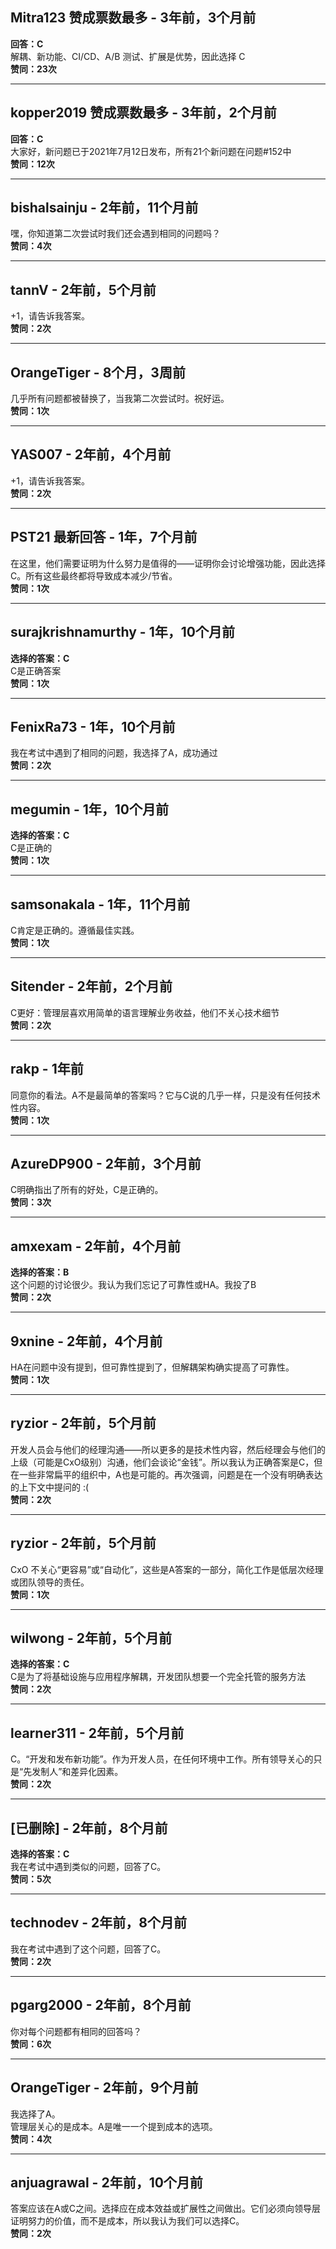 ## Mitra123 赞成票数最多 - 3年前，3个月前
  **回答：C**    
  解耦、新功能、CI/CD、A/B 测试、扩展是优势，因此选择 C  
  **赞同：23次**
  
  ---
  
  ## kopper2019 赞成票数最多 - 3年前，2个月前
  **回答：C**    
  大家好，新问题已于2021年7月12日发布，所有21个新问题在问题#152中  
  **赞同：12次**
  
  ---
  
  ## bishalsainju - 2年前，11个月前  
  嘿，你知道第二次尝试时我们还会遇到相同的问题吗？  
  **赞同：4次**
  
  ---
  
  ## tannV - 2年前，5个月前
  +1，请告诉我答案。  
  **赞同：2次**
  
  ---
  
  ## OrangeTiger - 8个月，3周前  
  几乎所有问题都被替换了，当我第二次尝试时。祝好运。  
  **赞同：1次**
  
  ---
  
  ## YAS007 - 2年前，4个月前
  +1，请告诉我答案。  
  **赞同：2次**
  
  ---
  
  ## PST21 最新回答 - 1年，7个月前  
  在这里，他们需要证明为什么努力是值得的——证明你会讨论增强功能，因此选择 C。所有这些最终都将导致成本减少/节省。  
  **赞同：1次**
  
  ---
  
  ## surajkrishnamurthy - 1年，10个月前
  **选择的答案：C**    
  C是正确答案  
  **赞同：1次**
  
  ---
  
  ## FenixRa73 - 1年，10个月前  
  我在考试中遇到了相同的问题，我选择了A，成功通过  
  **赞同：2次**
  
  ---
  
  ## megumin - 1年，10个月前
  **选择的答案：C**    
  C是正确的  
  **赞同：1次**
  
  ---
  
  ## samsonakala - 1年，11个月前  
  C肯定是正确的。遵循最佳实践。  
  **赞同：1次**
  
  ---
  
  ## Sitender - 2年前，2个月前  
  C更好：管理层喜欢用简单的语言理解业务收益，他们不关心技术细节  
  **赞同：2次**
  
  ---
  
  ## rakp - 1年前  
  同意你的看法。A不是最简单的答案吗？它与C说的几乎一样，只是没有任何技术性内容。  
  **赞同：1次**
  
  ---
  
  ## AzureDP900 - 2年前，3个月前  
  C明确指出了所有的好处，C是正确的。  
  **赞同：3次**
  
  ---
  
  ## amxexam - 2年前，4个月前
  **选择的答案：B**    
  这个问题的讨论很少。我认为我们忘记了可靠性或HA。我投了B  
  **赞同：2次**
  
  ---
  
  ## 9xnine - 2年前，4个月前  
  HA在问题中没有提到，但可靠性提到了，但解耦架构确实提高了可靠性。  
  **赞同：1次**
  
  ---
  
  ## ryzior - 2年前，5个月前  
  开发人员会与他们的经理沟通——所以更多的是技术性内容，然后经理会与他们的上级（可能是CxO级别）沟通，他们会谈论“金钱”。所以我认为正确答案是C，但在一些非常扁平的组织中，A也是可能的。再次强调，问题是在一个没有明确表达的上下文中提问的 :(  
  **赞同：2次**
  
  ---
  
  ## ryzior - 2年前，5个月前  
  CxO 不关心“更容易”或“自动化”，这些是A答案的一部分，简化工作是低层次经理或团队领导的责任。  
  **赞同：1次**
  
  ---
  
  ## wilwong - 2年前，5个月前
  **选择的答案：C**    
  C是为了将基础设施与应用程序解耦，开发团队想要一个完全托管的服务方法  
  **赞同：2次**
  
  ---
  
  ## learner311 - 2年前，5个月前  
  C。“开发和发布新功能”。作为开发人员，在任何环境中工作。所有领导关心的只是“先发制人”和差异化因素。  
  **赞同：2次**
  
  ---
  
  ## [已删除] - 2年前，8个月前
  **选择的答案：C**    
  我在考试中遇到类似的问题，回答了C。  
  **赞同：5次**
  
  ---
  
  ## technodev - 2年前，8个月前  
  我在考试中遇到了这个问题，回答了C。  
  **赞同：2次**
  
  ---
  
  ## pgarg2000 - 2年前，8个月前  
  你对每个问题都有相同的回答吗？  
  **赞同：6次**
  
  ---
  
  ## OrangeTiger - 2年前，9个月前  
  我选择了A。    
  管理层关心的是成本。A是唯一一个提到成本的选项。  
  **赞同：4次**
  
  ---
  
  ## anjuagrawal - 2年前，10个月前  
  答案应该在A或C之间。选择应在成本效益或扩展性之间做出。它们必须向领导层证明努力的价值，而不是成本，所以我认为我们可以选择C。  
  **赞同：2次**
  